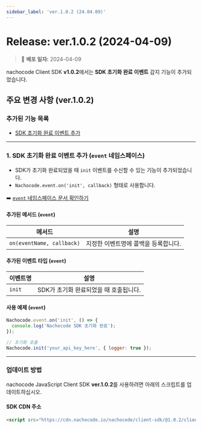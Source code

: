 ```yaml
---
sidebar_label: 'ver.1.0.2 (24.04.09)'
---
```


# Release: ver.1.0.2 (2024-04-09)

> 🔔 **배포 일자:** 2024-04-09

nachocode Client SDK **v1.0.2**에서는 **SDK 초기화 완료 이벤트** 감지 기능이 추가되었습니다.

## 주요 변경 사항 (ver.1.0.2)

### 추가된 기능 목록

- [SDK 초기화 완료 이벤트 추가](#1-sdk-초기화-완료-이벤트-추가-event-네임스페이스)

---

### 1. SDK 초기화 완료 이벤트 추가 (`event` 네임스페이스)

- SDK가 초기화 완료되었을 때 `init` 이벤트를 수신할 수 있는 기능이 추가되었습니다.
- `Nachocode.event.on('init', callback)` 형태로 사용합니다.

➡️ [`event` 네임스페이스 문서 확인하기](../../namespaces/event)

#### 추가된 메서드 (`event`)

| 메서드                    | 설명                                 |
| ------------------------- | ------------------------------------ |
| `on(eventName, callback)` | 지정한 이벤트명에 콜백을 등록합니다. |

#### 추가된 이벤트 타입 (`event`)

| 이벤트명 | 설명                                   |
| -------- | -------------------------------------- |
| `init`   | SDK가 초기화 완료되었을 때 호출됩니다. |

#### 사용 예제 (`event`)

```javascript
Nachocode.event.on('init', () => {
  console.log('Nachocode SDK 초기화 완료');
});

// 초기화 호출
Nachocode.init('your_api_key_here', { logger: true });
```

---

### 업데이트 방법

nachocode JavaScript Client SDK **ver.1.0.2**를 사용하려면 아래의 스크립트를 업데이트하십시오.

#### SDK CDN 주소

```html
<script src="https://cdn.nachocode.io/nachocode/client-sdk/@1.0.2/client-sdk.min.js"></script>
```
